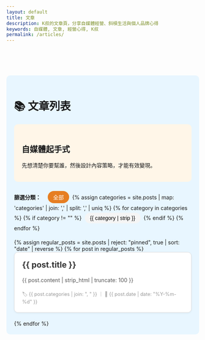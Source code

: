 ```yaml
---
layout: default
title: 文章
description: K叔的文章頁，分享自媒體經營、斜槓生活與個人品牌心得
keywords: 自媒體, 文章, 經營心得, K叔
permalink: /articles/
---
```


<!-- 導覽列間距 -->
<div style="height:70px;"></div>

<div class="card-section" style="background:#e8f6ff; padding:20px; border-radius:10px;">
  <h1>📚 文章列表</h1>

  <!-- 🔹 固定內容卡片 -->

  <div class="card" style="background:#fff6e8; padding:20px; border-radius:10px; margin-bottom:20px;">
    <h2>自媒體起手式</h2>
    <p>先想清楚你要幫誰，然後設計內容策略，才能有效變現。</p>
  </div>


  <!-- 🔹 分類篩選 -->
  <div id="category-menu" style="margin:20px 0;">
    <strong style="margin-right:10px;">篩選分類：</strong>
    <button onclick="filterCategory('all', this)" class="category-btn active">全部</button>
    {% assign categories = site.posts | map: 'categories' | join: ',' | split: ',' | uniq %}
    {% for category in categories %}
      {% if category != "" %}
      <button onclick="filterCategory('{{ category | strip }}', this)" class="category-btn">
        {{ category | strip }}
      </button>
      {% endif %}
    {% endfor %}
  </div>


  <!-- 🔹 一般文章 -->
  <div id="articles-list">
    {% assign regular_posts = site.posts | reject: "pinned", true | sort: "date" | reverse %}
    {% for post in regular_posts %}
    <div class="card" 
         data-category="{{ post.categories | join: ',' }}"
         style="border:1px solid #ddd; border-radius:10px; padding:20px; margin-bottom:20px; background:#fff; box-shadow:0 2px 5px rgba(0,0,0,0.05); transition: all 0.3s;">
      <h2 style="margin-top:0;">
        <a href="{{ post.url | relative_url }}" style="text-decoration:none; color:#333;">
          {{ post.title }}
        </a>
      </h2>
      <p style="color:#555; line-height:1.6;">
        {{ post.content | strip_html | truncate: 100 }}
      </p>
      <small style="color:#999; font-size:0.9em;">
        🏷️ {{ post.categories | join: ", " }} ｜ 📅 {{ post.date | date: "%Y-%m-%d" }}
      </small>
    </div>
    {% endfor %}
  </div>
</div>


<!-- 🔹 CSS 美化 -->
<style>
.category-btn {
  background: #f5f5f5;
  border: none;
  border-radius: 20px;
  padding: 6px 14px;
  margin: 4px;
  cursor: pointer;
  font-size: 14px;
  transition: all 0.2s;
}
.category-btn:hover {
  background: #ffeed9;
  color: #e67e22;
}
.category-btn.active {
  background: #e67e22;
  color: white;
}
.card:hover {
  transform: translateY(-3px);
  box-shadow:0 4px 10px rgba(0,0,0,0.1);
}
.pinned-card {
  border-width: 2px;
  background: #fffbea;
}
</style>

<!-- 🔹 JS 篩選功能 -->
<script>
function filterCategory(category, btn) {
  const cards = document.querySelectorAll("#pinned-articles .card, #articles-list .card");

  // 切換 active 狀態
  document.querySelectorAll("#category-menu .category-btn").forEach(b => b.classList.remove("active"));
  btn.classList.add("active");

  // 顯示/隱藏文章
  cards.forEach(card => {
    const cats = card.dataset.category.split(",");
    if (category === "all" || cats.includes(category)) {
      card.style.display = "block";
    } else {
      card.style.display = "none";
    }
  });
}
</script>

<!-- 🔹 JSON-LD 結構化資料 -->
<script type="application/ld+json">
{
  "@context": "https://schema.org",
  "@type": "BlogPosting",
  "headline": "{{ page.title }}",
  "author": {
    "@type": "Person",
    "name": "K叔｜不想上班的貓"
  },
  "publisher": {
    "@type": "Organization",
    "name": "RUNING_9to5"
  },
  "mainEntityOfPage": {
    "@type": "WebPage",
    "@id": "{{ page.url | relative_url }}"
  },
  "datePublished": "{{ page.date | date: "%Y-%m-%d" }}"
}
</script>
